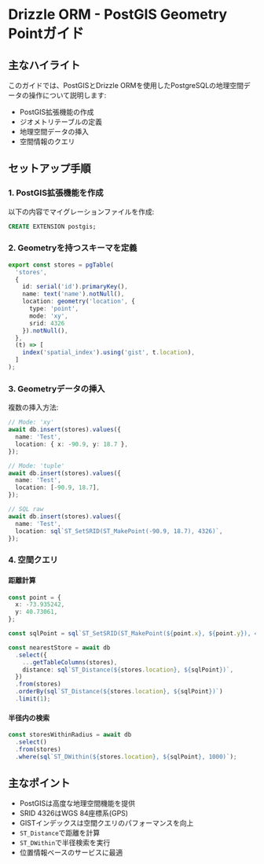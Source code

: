 # Drizzle ORM - PostGIS Geometry Pointガイド

## 主なハイライト

このガイドでは、PostGISとDrizzle ORMを使用したPostgreSQLの地理空間データの操作について説明します:
- PostGIS拡張機能の作成
- ジオメトリテーブルの定義
- 地理空間データの挿入
- 空間情報のクエリ

## セットアップ手順

### 1. PostGIS拡張機能を作成

以下の内容でマイグレーションファイルを作成:
```sql
CREATE EXTENSION postgis;
```

### 2. Geometryを持つスキーマを定義

```typescript
export const stores = pgTable(
  'stores',
  {
    id: serial('id').primaryKey(),
    name: text('name').notNull(),
    location: geometry('location', {
      type: 'point',
      mode: 'xy',
      srid: 4326
    }).notNull(),
  },
  (t) => [
    index('spatial_index').using('gist', t.location),
  ]
);
```

### 3. Geometryデータの挿入

複数の挿入方法:
```typescript
// Mode: 'xy'
await db.insert(stores).values({
  name: 'Test',
  location: { x: -90.9, y: 18.7 },
});

// Mode: 'tuple'
await db.insert(stores).values({
  name: 'Test',
  location: [-90.9, 18.7],
});

// SQL raw
await db.insert(stores).values({
  name: 'Test',
  location: sql`ST_SetSRID(ST_MakePoint(-90.9, 18.7), 4326)`,
});
```

### 4. 空間クエリ

#### 距離計算
```typescript
const point = {
  x: -73.935242,
  y: 40.73061,
};

const sqlPoint = sql`ST_SetSRID(ST_MakePoint(${point.x}, ${point.y}), 4326)`;

const nearestStore = await db
  .select({
    ...getTableColumns(stores),
    distance: sql`ST_Distance(${stores.location}, ${sqlPoint})`,
  })
  .from(stores)
  .orderBy(sql`ST_Distance(${stores.location}, ${sqlPoint})`)
  .limit(1);
```

#### 半径内の検索
```typescript
const storesWithinRadius = await db
  .select()
  .from(stores)
  .where(sql`ST_DWithin(${stores.location}, ${sqlPoint}, 1000)`);
```

## 主なポイント
- PostGISは高度な地理空間機能を提供
- SRID 4326はWGS 84座標系(GPS)
- GISTインデックスは空間クエリのパフォーマンスを向上
- `ST_Distance`で距離を計算
- `ST_DWithin`で半径検索を実行
- 位置情報ベースのサービスに最適
